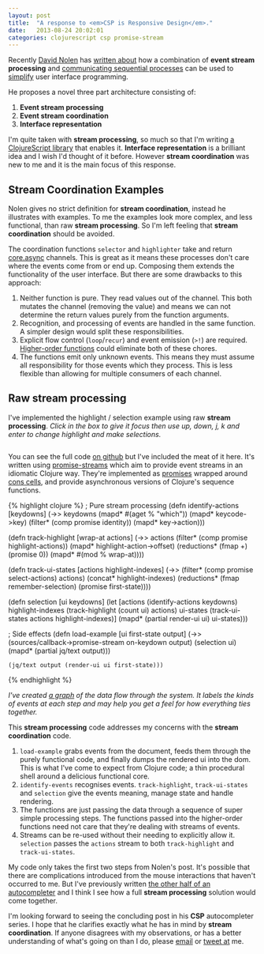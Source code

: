 ```yaml
---
layout: post
title:  "A response to <em>CSP is Responsive Design</em>."
date:   2013-08-24 20:02:01
categories: clojurescript csp promise-stream
---
```


Recently <a href="https://twitter.com/swannodette">David Nolen</a> has <a
href="http://swannodette.github.io/2013/07/31/extracting-processes/">written
about</a> how a combination of <strong>event stream processing</strong> and <a
href="http://en.wikipedia.org/wiki/Communicating_sequential_processes">
communicating sequential processes</a> can be used to <a
href="http://www.infoq.com/presentations/Simple-Made-Easy"> simplify</a> user
interface programming.

He proposes a novel three part architecture consisting of:

1. __Event stream processing__
2. __Event stream coordination__
3. __Interface representation__

I'm quite taken with <strong>stream processing</strong>, so much so that I'm
writing <a href="https://github.com/logaan/promise-stream">a ClojureScript
library</a> that enables it. <strong>Interface representation</strong> is a
brilliant idea and I wish I'd thought of it before. However <strong>stream
coordination</strong> was new to me and it is the main focus of this response.

## Stream Coordination Examples

Nolen gives no strict definition for <strong>stream coordination</strong>,
instead he illustrates with examples. To me the examples look more complex, and
less functional, than raw <strong>stream processing</strong>. So I'm left
feeling that <strong>stream coordination</strong> should be avoided.

The coordination functions <code>selector</code> and <code>highlighter</code>
take and return <a href="https://github.com/clojure/core.async">core.async</a>
channels. This is great as it means these processes don't care where the events
come from or end up. Composing them extends the functionality of the user
interface. But there are some drawbacks to this approach:

1. Neither function is pure. They read values out of the channel.  This both
   mutates the channel (removing the value) and means we can not determine the
   return values purely from the function arguments.
2. Recognition, and processing of events are handled in the same function. A
   simpler design would split these responsibilities.
3. Explicit flow control (<code>loop</code>/<code>recur</code>) and event
   emission (<code>&gt;!</code>) are required. <a
   href="http://en.wikipedia.org/wiki/Higher_order_functions">Higher-order
   functions</a> could eliminate both of these chores.
4. The functions emit only unknown events. This means they must assume all
   responsibility for those events which they process.  This is less flexible
   than allowing for multiple consumers of each channel.

## Raw stream processing

I've implemented the highlight / selection example using raw <strong>stream
processing</strong>. <em>Click in the box to give it focus then use up, down,
j, k and enter to change highlight and make selections.</em>

<div class="example">
  <pre id="ex1" tabindex="1"></pre>
</div>

You can see the full code <a
href="https://github.com/logaan/extracting-processes/blob/master/src/extracting_processes/core.cljs">on
github</a> but I've included the meat of it here. It's written using <a
href="https://github.com/logaan/promise-stream">promise-streams</a> which aim
to provide event streams in an idiomatic Clojure way.  They're implemented as
<a href="http://en.wikipedia.org/wiki/Futures_and_promises">promises</a>
wrapped around <a href="http://en.wikipedia.org/wiki/Cons">cons cells</a>, and
provide asynchronous versions of Clojure's sequence functions.

{% highlight clojure %}
; Pure stream processing
(defn identify-actions [keydowns]
  (->> keydowns
       (mapd*   #(aget % "which")) 
       (mapd*   keycode->key)
       (filter* (comp promise identity))
       (mapd*   key->action)))

(defn track-highlight [wrap-at actions]
  (->> actions
       (filter*     (comp promise highlight-actions))
       (mapd*       highlight-action->offset)
       (reductions* (fmap +) (promise 0))
       (mapd*       #(mod % wrap-at))))

(defn track-ui-states [actions highlight-indexes]
  (->> (filter* (comp promise select-actions) actions)
       (concat* highlight-indexes)
       (reductions* (fmap remember-selection) (promise first-state))))

(defn selection [ui keydowns]
  (let [actions           (identify-actions keydowns)
        highlight-indexes (track-highlight (count ui) actions)
        ui-states         (track-ui-states actions highlight-indexes)]
    (mapd* (partial render-ui ui) ui-states)))

; Side effects
(defn load-example [ui first-state output]
  (->> (sources/callback->promise-stream on-keydown output)
       (selection ui)
       (mapd* (partial jq/text output)))

    (jq/text output (render-ui ui first-state)))
{% endhighlight %}

_I've created <a href="data-flow.svg">a graph</a> of the data flow through the
system. It labels the kinds of events at each step and may help you get a feel
for how everything ties together._

This <strong>stream processing</strong> code addresses my concerns with the
<strong>stream coordination</strong> code.

1. <code>load-example</code> grabs events from the document, feeds them
   through the purely functional code, and finally dumps the rendered ui
   into the dom. This is what I've come to expect from Clojure code; a thin
   procedural shell around a delicious functional core.
2. <code>identify-events</code> recognises events.
   <code>track-highlight</code>, <code>track-ui-states</code> and
   <code>selection</code> give the events meaning, manage state and handle
   rendering.
3. The functions are just passing the data through a sequence of super simple
   processing steps. The functions passed into the higher-order functions need
   not care that they're dealing with streams of events.
4. Streams can be re-used without their needing to explicitly allow it.
   <code>selection</code> passes the <code>actions</code> stream to both
   <code>track-highlight</code> and <code>track-ui-states</code>.

My code only takes the first two steps from Nolen's post. It's possible that
there are complications introduced from the mouse interactions that haven't
occurred to me. But I've previously written <a
href="https://github.com/logaan/promise-stream/blob/master/test/promise_stream/quick_search_example.cljs">the
other half of an autocompleter</a> and I think I see how a full <strong>stream
processing</strong> solution would come together.

I'm looking forward to seeing the concluding post in his <strong>CSP</strong>
autocompleter series. I hope that he clarifies exactly what he has in mind by
<strong>stream coordination</strong>. If anyone disagrees with my observations,
or has a better understanding of what's going on than I do, please <a
href="mailto:colin@logaan.net">email</a> or <a
href="https://twitter.com/logaan">tweet at</a> me.
